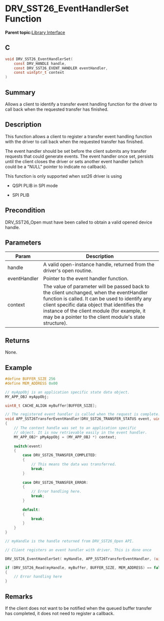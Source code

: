 # DRV\_SST26\_EventHandlerSet Function

**Parent topic:**[Library Interface](GUID-9FCC5D93-AC38-4FA0-88B8-A6C5A9BAF6EF.md)

## C

```c
void DRV_SST26_EventHandlerSet(
    const DRV_HANDLE handle,
    const DRV_SST26_EVENT_HANDLER eventHandler,
    const uintptr_t context
)
```

## Summary

Allows a client to identify a transfer event handling function for the driver to call back when the requested transfer has finished.

## Description

This function allows a client to register a transfer event handling function<br />with the driver to call back when the requested transfer has finished.

The event handler should be set before the client submits any transfer<br />requests that could generate events. The event handler once set, persists<br />until the client closes the driver or sets another event handler \(which<br />could be a "NULL" pointer to indicate no callback\).

This function is only supported when sst26 driver is using

-   QSPI PLIB in SPI mode

-   SPI PLIB


## Precondition

DRV\_SST26\_Open must have been called to obtain a valid opened device handle.

## Parameters

|Param|Description|
|-----|-----------|
|handle|A valid open-instance handle, returned from the driver's open routine.|
|eventHandler|Pointer to the event handler function.|
|context|The value of parameter will be passed back to the client unchanged, when the eventHandler function is called. It can be used to identify any client specific data object that identifies the instance of the client module \(for example, it may be a pointer to the client module's state structure\).|

## Returns

None.

## Example

```c
#define BUFFER_SIZE 256
#define MEM_ADDRESS 0x00

// myAppObj is an application specific state data object.
MY_APP_OBJ myAppObj;

uint8_t CACHE_ALIGN myBuffer[BUFFER_SIZE];

// The registered event handler is called when the request is complete.
void APP_SST26TransferEventHandler(DRV_SST26_TRANSFER_STATUS event, uintptr_t context)
{
    // The context handle was set to an application specific
    // object. It is now retrievable easily in the event handler.
    MY_APP_OBJ* pMyAppObj = (MY_APP_OBJ *) context;
    
    switch(event)
    {
        case DRV_SST26_TRANSFER_COMPLETED:
        {
            // This means the data was transferred.
            break;
        }
        
        case DRV_SST26_TRANSFER_ERROR:
        {
            // Error handling here.
            break;
        }
        
        default:
        {
            break;
        }
    }
}

// myHandle is the handle returned from DRV_SST26_Open API.

// Client registers an event handler with driver. This is done once

DRV_SST26_EventHandlerSet( myHandle, APP_SST26TransferEventHandler, (uintptr_t)&myAppObj );

if (DRV_SST26_Read(myHandle, myBuffer, BUFFER_SIZE, MEM_ADDRESS) == false)
{
    // Error handling here
}

```

## Remarks

If the client does not want to be notified when the queued buffer transfer has completed, it does not need to register a callback.

